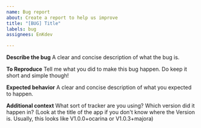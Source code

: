 ```yaml
---
name: Bug report
about: Create a report to help us improve
title: "[BUG] Title"
labels: bug
assignees: EnKdev

---
```


**Describe the bug**
A clear and concise description of what the bug is.

**To Reproduce**
Tell me what you did to make this bug happen. Do keep it short and simple though!

**Expected behavior**
A clear and concise description of what you expected to happen.

**Additional context**
What sort of tracker are you using? Which version did it happen in? (Look at the title of the app if you don't know where the Version is. Usually, this looks like V1.0.0+ocarina or V1.0.3+majora)
